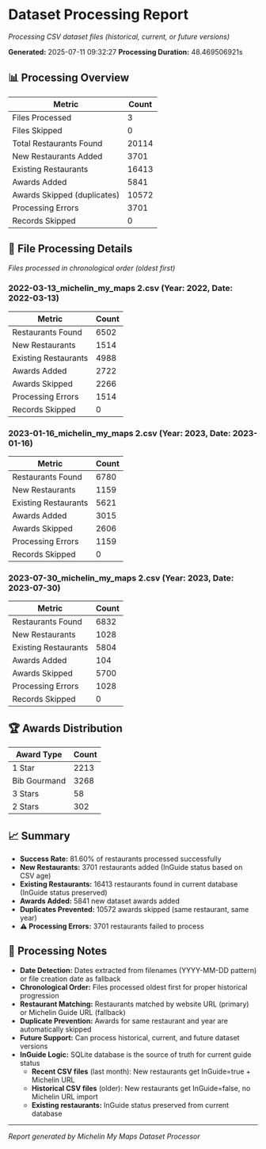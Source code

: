 # Dataset Processing Report

*Processing CSV dataset files (historical, current, or future versions)*

**Generated:** 2025-07-11 09:32:27
**Processing Duration:** 48.469506921s

## 📊 Processing Overview

| Metric | Count |
|--------|-------|
| Files Processed | 3 |
| Files Skipped | 0 |
| Total Restaurants Found | 20114 |
| New Restaurants Added | 3701 |
| Existing Restaurants | 16413 |
| Awards Added | 5841 |
| Awards Skipped (duplicates) | 10572 |
| Processing Errors | 3701 |
| Records Skipped | 0 |

## 📁 File Processing Details

*Files processed in chronological order (oldest first)*

### 2022-03-13_michelin_my_maps 2.csv (Year: 2022, Date: 2022-03-13)

| Metric | Count |
|--------|-------|
| Restaurants Found | 6502 |
| New Restaurants | 1514 |
| Existing Restaurants | 4988 |
| Awards Added | 2722 |
| Awards Skipped | 2266 |
| Processing Errors | 1514 |
| Records Skipped | 0 |

### 2023-01-16_michelin_my_maps 2.csv (Year: 2023, Date: 2023-01-16)

| Metric | Count |
|--------|-------|
| Restaurants Found | 6780 |
| New Restaurants | 1159 |
| Existing Restaurants | 5621 |
| Awards Added | 3015 |
| Awards Skipped | 2606 |
| Processing Errors | 1159 |
| Records Skipped | 0 |

### 2023-07-30_michelin_my_maps 2.csv (Year: 2023, Date: 2023-07-30)

| Metric | Count |
|--------|-------|
| Restaurants Found | 6832 |
| New Restaurants | 1028 |
| Existing Restaurants | 5804 |
| Awards Added | 104 |
| Awards Skipped | 5700 |
| Processing Errors | 1028 |
| Records Skipped | 0 |

## 🏆 Awards Distribution

| Award Type | Count |
|------------|-------|
| 1 Star | 2213 |
| Bib Gourmand | 3268 |
| 3 Stars | 58 |
| 2 Stars | 302 |

## 📈 Summary

- **Success Rate:** 81.60% of restaurants processed successfully
- **New Restaurants:** 3701 restaurants added (InGuide status based on CSV age)
- **Existing Restaurants:** 16413 restaurants found in current database (InGuide status preserved)
- **Awards Added:** 5841 new dataset awards added
- **Duplicates Prevented:** 10572 awards skipped (same restaurant, same year)
- **⚠️ Processing Errors:** 3701 restaurants failed to process

## 📝 Processing Notes

- **Date Detection:** Dates extracted from filenames (YYYY-MM-DD pattern) or file creation date as fallback
- **Chronological Order:** Files processed oldest first for proper historical progression
- **Restaurant Matching:** Restaurants matched by website URL (primary) or Michelin Guide URL (fallback)
- **Duplicate Prevention:** Awards for same restaurant and year are automatically skipped
- **Future Support:** Can process historical, current, and future dataset versions
- **InGuide Logic:** SQLite database is the source of truth for current guide status
  - **Recent CSV files** (last month): New restaurants get InGuide=true + Michelin URL
  - **Historical CSV files** (older): New restaurants get InGuide=false, no Michelin URL import
  - **Existing restaurants:** InGuide status preserved from current database

---
*Report generated by Michelin My Maps Dataset Processor*
